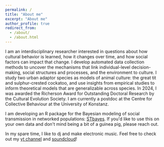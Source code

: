 ```yaml
---
permalink: /
title: "About me"
excerpt: "About me"
author_profile: true
redirect_from:
  - /about/
  - /about.html
---
```


I am an interdisciplinary researcher interested in questions about how cultural behavior is learned, how it changes over time, and how social factors can impact that change. I develop automated data collection methods to uncover the mechanisms that link individual-level decision-making, social structures and processes, and the environment to culture. I study two urban adaptor species as models of animal culture: the great tit and sulphur-crested cockatoo, and use insights from empirical studies to inform theoretical models that are generalizable across species. In 2024, I was awarded the Richerson Award for Outstanding Doctoral Research by the Cultural Evolution Society. I am currently a postdoc at the Centre for Collective Behaviour at the University of Konstanz. 

I am developing an R package for the Bayesian modeling of social transmission in networked populations: [STbayes](https://michaelchimento.github.io/STbayes/). If you'd like to use this on your own data and don't mind being a bit of a guinea pig, please reach out.

In my spare time, I like to dj and make electronic music. Feel free to check out my [yt channel](https://youtube.com/@theque_cachee) and [soundcloud](https://soundcloud.com/theque_cachee)!
